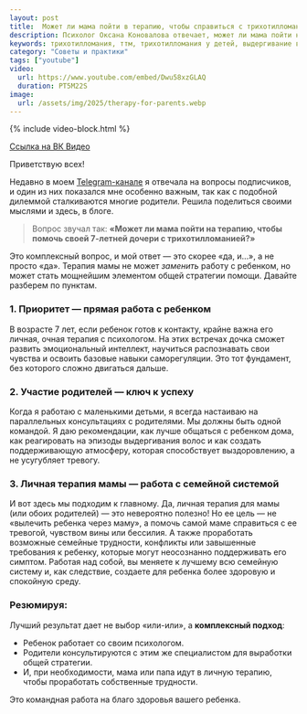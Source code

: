 ```yaml
---
layout: post
title:  Может ли мама пойти в терапию, чтобы справиться с трихотилломанией у ребёнка?
description: Психолог Оксана Коновалова отвечает, может ли мама пойти на терапию, чтобы помочь ребенку с трихотилломанией. Узнайте о комплексном подходе и роли родителей.
keywords: трихотилломания, ттм, трихотилломания у детей, выдергивание волос, детский психолог, психотерапия, роль родителей, семейная терапия, Оксана Коновалова
category: "Советы и практики"
tags: ["youtube"]
video:
  url: https://www.youtube.com/embed/Dwu58xzGLAQ
  duration: PT5M22S
image:
  url: /assets/img/2025/therapy-for-parents.webp
---
```


{% include video-block.html %}

<a href="https://vkvideo.ru/video-211245681_456239075" rel="nofollow">Ссылка на ВК Видео</a>

Приветствую всех!

Недавно в моем <a href="https://t.me/ttm_help_ru" rel="nofollow">Telegram-канале</a> я отвечала на вопросы подписчиков, и один из них показался мне особенно важным, так как с подобной дилеммой сталкиваются многие родители. Решила поделиться своими мыслями и здесь, в блоге.

> Вопрос звучал так: **«Может ли мама пойти на терапию, чтобы помочь своей 7-летней дочери с трихотилломанией?»**

Это комплексный вопрос, и мой ответ — это скорее «да, и...», а не просто «да». Терапия мамы не может *заменить* работу с ребенком, но может стать мощнейшим элементом общей стратегии помощи. Давайте разберем по пунктам.

### 1. Приоритет — прямая работа с ребенком
В возрасте 7 лет, если ребенок готов к контакту, крайне важна его личная, очная терапия с психологом. На этих встречах дочка сможет развить эмоциональный интеллект, научиться распознавать свои чувства и освоить базовые навыки саморегуляции. Это тот фундамент, без которого сложно двигаться дальше.

### 2. Участие родителей — ключ к успеху
Когда я работаю с маленькими детьми, я всегда настаиваю на параллельных консультациях с родителями. Мы должны быть одной командой. Я даю рекомендации, как лучше общаться с ребенком дома, как реагировать на эпизоды выдергивания волос и как создать поддерживающую атмосферу, которая способствует выздоровлению, а не усугубляет тревогу.

### 3. Личная терапия мамы — работа с семейной системой
И вот здесь мы подходим к главному. Да, личная терапия для мамы (или обоих родителей) — это невероятно полезно! Но ее цель — не «вылечить ребенка через маму», а помочь самой маме справиться с ее тревогой, чувством вины или бессилия. А также проработать возможные семейные трудности, конфликты или завышенные требования к ребенку, которые могут неосознанно поддерживать его симптом. Работая над собой, вы меняете к лучшему всю семейную систему и, как следствие, создаете для ребенка более здоровую и спокойную среду.

### Резюмируя:

Лучший результат дает не выбор «или-или», а **комплексный подход**:
* Ребенок работает со своим психологом.
* Родители консультируются с этим же специалистом для выработки общей стратегии.
* И, при необходимости, мама или папа идут в личную терапию, чтобы проработать собственные трудности.

Это командная работа на благо здоровья вашего ребенка.
